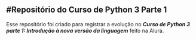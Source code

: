 #Repositório do Curso de Python 3 Parte 1
---
Esse repositório foi criado para registrar a evolução no ***Curso de Python 3 parte 1: Introdução à nova versão da linguagem*** feito na Alura.